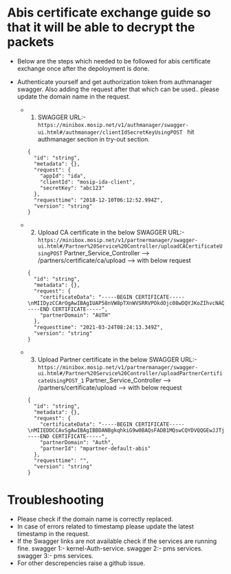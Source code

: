 # Abis certificate exchange guide so that it will be able to decrypt the packets

* Below are the steps which needed to be followed for abis certificate exchange once after the depoloyment is done.

- Authenticate yourself and get authorization token from authmanager swagger. Also adding the request after that which can be used.. please update the domain name in the request.

  * 1. SWAGGER URL:- ```https://minibox.mosip.net/v1/authmanager/swagger-ui.html#/authmanager/clientIdSecretKeyUsingPOST ```  hit authmanager section in try-out section.
	```
	{
	  "id": "string",
	  "metadata": {},
	  "request": {
	    "appId": "ida",
	    "clientId": "mosip-ida-client",
	    "secretKey": "abc123"
	  },
	  "requesttime": "2018-12-10T06:12:52.994Z",
	  "version": "string"
	}
	```
  * 2. Upload CA certificate in the below SWAGGER URL:- ```https://minibox.mosip.net/v1/partnermanager/swagger-ui.html#/Partner%20Service%20Controller/uploadCACertificateUsingPOST``` Partner_Service_Controller --> /partners/certificate/ca/upload --> with below request
	```
	{
	  "id": "string",
	  "metadata": {},
	  "request": {
	    "certificateData": "-----BEGIN CERTIFICATE-----\nMIIDyzCCArOgAwIBAgIUAP58nVW8pTXnWVSRRVPOkdOjc08wDQYJKoZIhvcNAQEL\nBQAwdTELMAkGA1UEBhMCSU4xEjAQBgNVBAgMCUthcm5hdGFrYTESMBAGA1UEBwwJ\nQmFuZ2Fsb3JlMR4wHAYDVQQKDBVtcGFydG5lci1kZWZhdWx0LWFiaXMxHjAcBgNV\nBAMMFW1wYXJ0bmVyLWRlZmF1bHQtYWJpczAeFw0yMjAyMDkwODI1NTBaFw0zMjAy\nMDcwODI1NTBaMHUxCzAJBgNVBAYTAklOMRIwEAYDVQQIDAlLYXJuYXRha2ExEjAQ\nBgNVBAcMCUJhbmdhbG9yZTEeMBwGA1UECgwVbXBhcnRuZXItZGVmYXVsdC1hYmlz\nMR4wHAYDVQQDDBVtcGFydG5lci1kZWZhdWx0LWFiaXMwggEiMA0GCSqGSIb3DQEB\nAQUAA4IBDwAwggEKAoIBAQC61/Jc+RqToNeBT/6X7l/e6xV8BAXlqMGZu2nJiXSX\nISZKPL9lqi561URmyZdA1Hk24yolYgciQr5LtJdoHioPKHi8yd+D50CDI74FwT93\n1UXb/+3Y3cVhGmYgELh87hrXhfbgbu1JwaU0iryNi8e3gI89LQTfM08hDtDkjRcJ\nfXGqf/YnbkaRQrzvYrK9IrMI4EAHzhO7CLZxRemnRTHC9H9HLgwnFzOci/PPjvXw\n9kPj2erUtkv77pSXePRzfinObO+SmZmw9JRyeEp9NgcLasXhKaCqKVyfGcz1Hjx+\n6xblGttqThHmU65ctOQLZ4Bsev5vrh/Om6eyfv0UmA7zAgMBAAGjUzBRMB0GA1Ud\nDgQWBBSKmYGWafsrVIe1ysXZedjL9wZxAzAfBgNVHSMEGDAWgBSKmYGWafsrVIe1\nysXZedjL9wZxAzAPBgNVHRMBAf8EBTADAQH/MA0GCSqGSIb3DQEBCwUAA4IBAQCZ\ngzaaUGQvGlDnWt94b2kVA5R+04xaHUqvtQKNoaDMbCrK6NUR/vODPxdhowzYbv6j\nVkYDlkT0WV7qvyEWyj6Ubyw0vR2rdrhDCQKLwy1CHS522bRdLoZreYhUA5/BZ3KU\nM2xL+ru+hBAeV1dt9Fo/j5zcDsyEDcJte2MontRplrWDSb7+v7FgQQtHq1pY6L3r\nftznhp5rqmvCC1YrMYh5W9F23ffLz23NObQFzg5nqpgwkHQsUxkEy2Ps4fWKvc0p\nOcCElVq2PLaxS2qZfYBu3KeP0QugeeIeLkuQQcrMLmlphVHl5JvIHW13qSJMqC5l\nEr7aYNy9EqIwFLHboNsP\n-----END CERTIFICATE-----",
	    "partnerDomain": "AUTH"
	  },
	  "requesttime": "2021-03-24T08:24:13.349Z",
	  "version": "string"
	}
	```
  * 3. Upload Partner certificate in the below SWAGGER URL:- ```https://minibox.mosip.net/v1/partnermanager/swagger-ui.html#/Partner%20Service%20Controller/uploadPartnerCertificateUsingPOST_1``` Partner_Service_Controller --> /partners/certificate/upload --> with below request
	```
	{
	  "id": "string",
	  "metadata": {},
	  "request": {
	    "certificateData": "-----BEGIN CERTIFICATE-----\nMIIEDDCCAvSgAwIBAgIBBDANBgkqhkiG9w0BAQsFADB1MQswCQYDVQQGEwJJTjES\nMBAGA1UECAwJS2FybmF0YWthMRIwEAYDVQQHDAlCYW5nYWxvcmUxHjAcBgNVBAoM\nFW1wYXJ0bmVyLWRlZmF1bHQtYWJpczEeMBwGA1UEAwwVbXBhcnRuZXItZGVmYXVs\ndC1hYmlzMB4XDTIyMDIwOTA4MjYzNFoXDTMyMDIwNzA4MjYzNFowdTELMAkGA1UE\nBhMCSU4xEjAQBgNVBAgMCUthcm5hdGFrYTESMBAGA1UEBwwJQmFuZ2Fsb3JlMR4w\nHAYDVQQKDBVtcGFydG5lci1kZWZhdWx0LWFiaXMxHjAcBgNVBAMMFW1wYXJ0bmVy\nLWRlZmF1bHQtYWJpczCCASIwDQYJKoZIhvcNAQEBBQADggEPADCCAQoCggEBAMRq\ncyHKDVKjlaLa84F7ocH2q+sD6SOtvXUq+5eOhuiPuP//D0tM7cKzDttehidxnPjr\n36GwBxxRHlNn8+SRvbwUZOwUnxrHLbFT1bzR2OCgh+HndwZWYHAGr1h2eN/k1ANx\nFX5xrKehuYHHxQq2qCSiy2cB9ocTUNMFlv4DPGLYf48YaT0mUapelgYEQD2bWhqo\nPAmq87PIUMAuANsNE2GGkXmScNWElxIldW+cq+RIaUEujaDC9gDi2ymwiUCPHlDT\nrXxfDDmbjlBRaELOHQq4I6Y7bpDI/4e2e3egieOkj3TiMgkt3IL9kyPcFdmVnOEm\nj3FaPK9FuPLrbzqGua0CAwEAAaOBpjCBozAJBgNVHRMEAjAAMBEGCWCGSAGG+EIB\nAQQEAwIEEDAzBglghkgBhvhCAQ0EJhYkT3BlblNTTCBHZW5lcmF0ZWQgQ2xpZW50\nIENlcnRpZmljYXRlMB0GA1UdDgQWBBR8jRJkOIfZX3AajhAHBgA7w9r1ijAfBgNV\nHSMEGDAWgBSKmYGWafsrVIe1ysXZedjL9wZxAzAOBgNVHQ8BAf8EBAMCBeAwDQYJ\nKoZIhvcNAQELBQADggEBAKxoYaxflqzbJhndVYf0scvjuukG4BUaLD+b7g9hgNxJ\naCfnUURjs4kj4v/ahC8VzTSaHIfELu6g7W9Mub7452TfXGmb+3xBckIScwke8lpj\nNkpBTdsZZtWxXiMRa5R53z+K49aJRW+WmMqPTYJ4CxgcOBVvlnrGMQ4Ytubq9Srl\n4E4hGNIW13X+1wE6up5ZUHQe/pEkD1XqxURtESS/kFmLCkV/LjSWiIp74fuWum2O\nSJj8hEZD5AWpVVuGBaIssW8/Gc8hdLvI8rty6apqTZN6zWDwhs1ydEh9pWf6WbP/\nXA1/9oAVHNg2WfziSuNBqxowJ3kd0rrDgC5SO8RY0WI=\n-----END CERTIFICATE-----",
	    "partnerDomain": "Auth",
	    "partnerId": "mpartner-default-abis"
	  },
	  "requesttime": "",
	  "version": "string"
	}
	```
# Troubleshooting

- Please check if the domain name is correctly replaced.
- In case of errors related to timestamp please update the latest timestamp in the request.
- If the Swagger links are not available check if the services are running fine. 
	swagger 1:- kernel-Auth-service.
	swagger 2:- pms services.
	swagger 3:- pms services.
- For other descrepencies raise a github issue.
